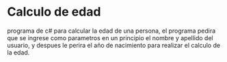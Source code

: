 # Calculo de edad
 programa de c# para calcular la edad de una persona,
 el programa pedira que se ingrese como parametros en un principio el nombre y apellido del usuario,
 y despues le perira el año de nacimiento para realizar el calculo de la edad. 
